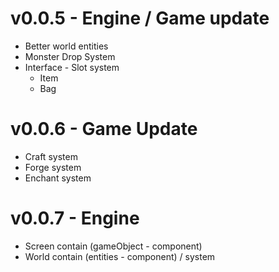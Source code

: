 # v0.0.5 - Engine / Game update
- Better world entities
- Monster Drop System
- Interface - Slot system
  - Item
  - Bag

# v0.0.6 - Game Update
- Craft system
- Forge system
- Enchant system

# v0.0.7 - Engine
- Screen contain (gameObject - component)
- World contain (entities - component) / system